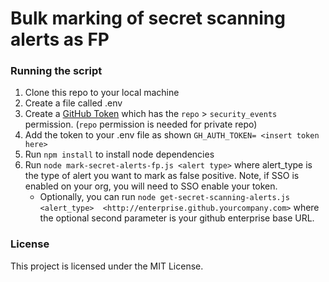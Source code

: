 # Bulk marking of secret scanning alerts as FP

### Running the script
1. Clone this repo to your local machine
2. Create a file called .env 
3. Create a [GitHub Token](https://github.com/settings/tokens) which has the `repo` > `security_events` permission. (`repo` permission is needed for private repo)
4. Add the token to your .env file as shown `GH_AUTH_TOKEN= <insert token here>`
55. Run `npm install` to install node dependencies
6. Run `node mark-secret-alerts-fp.js <alert type>` where alert_type is the type of alert you want to mark as false positive. Note, if SSO is enabled on your org, you will need to SSO enable your token.
    * Optionally, you can run `node get-secret-scanning-alerts.js <alert_type>  <http://enterprise.github.yourcompany.com>` where the optional second parameter is your github enterprise base URL.   

### License
This project is licensed under the MIT License. 
